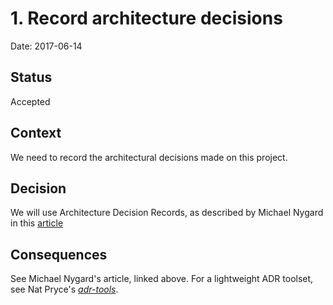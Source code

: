 # 1. Record architecture decisions

Date: 2017-06-14

## Status

Accepted

## Context

We need to record the architectural decisions made on this project.

## Decision

We will use Architecture Decision Records, as described by Michael Nygard in
this
[article](http://thinkrelevance.com/blog/2011/11/15/documenting-architecture-decisions)

## Consequences

See Michael Nygard's article, linked above. For a lightweight ADR toolset, see
Nat Pryce's [_adr-tools_](https://github.com/npryce/adr-tools).
